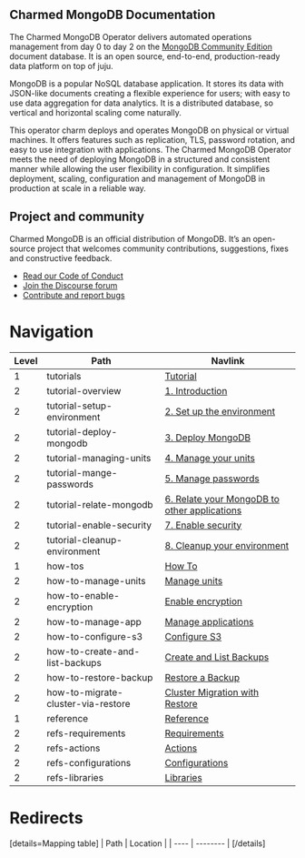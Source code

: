 ## Charmed MongoDB Documentation 
The Charmed MongoDB Operator delivers automated operations management from day 0 to day 2 on the [MongoDB Community Edition](https://github.com/mongodb/mongo) document database. It is an open source, end-to-end, production-ready data platform on top of juju.

MongoDB is a popular NoSQL database application. It stores its data with JSON-like documents creating a flexible experience for users; with easy to use data aggregation for data analytics. It is a distributed database, so vertical and horizontal scaling come naturally.

This operator charm deploys and operates MongoDB on physical or virtual machines. It offers features such as replication, TLS, password rotation, and easy to use integration with applications. The Charmed MongoDB Operator meets the need of deploying MongoDB in a structured and consistent manner while allowing the user flexibility in configuration. It simplifies deployment, scaling, configuration and management of MongoDB in production at scale in a reliable way.

## Project and community

Charmed MongoDB is an official distribution of MongoDB. It’s an open-source project that welcomes community contributions, suggestions, fixes and constructive feedback.
- [Read our Code of Conduct](https://ubuntu.com/community/code-of-conduct)
- [Join the Discourse forum](https://discourse.charmhub.io/tag/mongodb)
- [Contribute and report bugs](https://github.com/canonical/mongodb-operator)


# Navigation

| Level | Path     | Navlink                         |
| ----- | -------- | ------------------------------- |
| 1 | tutorials | [Tutorial]() |
| 2 | tutorial-overview | [1. Introduction](/t/charmed-mongodb-tutorial/8061) |
| 2 | tutorial-setup-environment | [2. Set up the environment](/t/charmed-mongodb-tutorial-environment-setup/8622) |
| 2 | tutorial-deploy-mongodb | [3. Deploy MongoDB](/t/charmed-mongodb-tutorial-deploy-mongodb/8621) |
| 2 | tutorial-managing-units | [4. Manage your units](/t/charmed-mongodb-tutorial-managing-units/8620) |
| 2 | tutorial-mange-passwords | [5. Manage passwords](/t/charmed-mongodb-tutorial-manage-passwords/8630) |
| 2 | tutorial-relate-mongodb | [6. Relate your MongoDB to other applications](/t/charmed-mongodb-tutorial-relate-your-mongodb-deployment/8629) |
| 2 | tutorial-enable-security | [7. Enable security](/t/charmed-mongodb-tutorial-enable-security/8628) |
| 2 | tutorial-cleanup-environment | [8. Cleanup your environment](/t/charmed-mongodb-tutorial-environment-cleanup/8627) |
| 1 | how-tos | [How To]() |
| 2 | how-to-manage-units | [Manage units](/t/mongodb-how-to-manage-units/8637) |
| 2 | how-to-enable-encryption | [Enable encryption](/t/mongodb-how-to-enable-encryption/8636) |
| 2 | how-to-manage-app | [Manage applications](/t/mongodb-how-to-manage-related-applications/8634) |
| 2 | how-to-configure-s3 | [Configure S3](/t/configuring-settings-for-s3/8834) |
| 2 | how-to-create-and-list-backups | [Create and List Backups](/t/how-to-create-and-list-backups/8788) |
| 2 | how-to-restore-backup | [Restore a Backup](/t/restoring-a-backup/8836) |
| 2 | how-to-migrate-cluster-via-restore | [Cluster Migration with Restore](/t/cluster-migration-via-restore/8835) |
| 1 | reference | [Reference]() |
| 2 | refs-requirements | [Requirements](/t/mongodb-requirements/8635) |
| 2 | refs-actions | [Actions](https://charmhub.io/mongodb/actions) |
| 2 | refs-configurations | [Configurations](https://charmhub.io/mongodb/configure) |
| 2 | refs-libraries | [Libraries](https://charmhub.io/mongodb/libraries/helpers) |

# Redirects

[details=Mapping table]
| Path | Location |
| ---- | -------- |
[/details]
